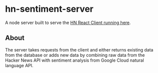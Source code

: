 # hn-sentiment-server

A node server built to serve the [HN React Client running here](https://www.dabbl.io).

## About

The server takes requests from the client and either returns existing data from the database or adds new data by combining raw data from the Hacker News API with sentiment analysis from Google Cloud natural language API.
